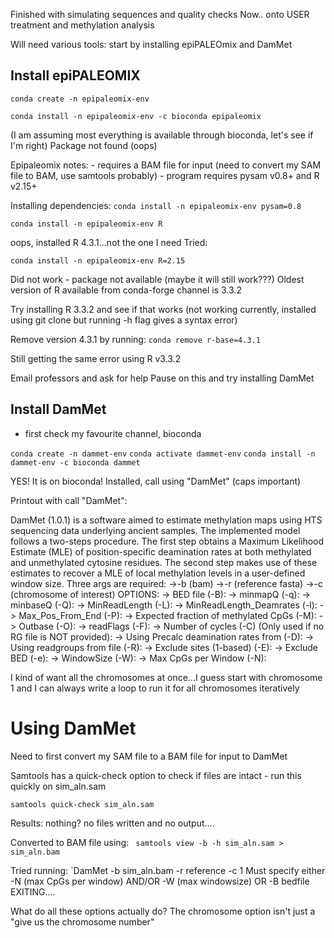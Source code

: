 Finished with simulating sequences and quality checks
Now.. onto USER treatment and methylation analysis

Will need various tools: start by installing epiPALEOmix and DamMet

## Install epiPALEOMIX

`conda create -n epipaleomix-env`

`conda install -n epipaleomix-env -c bioconda epipaleomix`

(I am assuming most everything is available through bioconda, let's see if I'm right)
Package not found (oops)

Epipaleomix notes: 
	- requires a BAM file for input (need to convert my SAM file to BAM, use samtools probably)
	- program requires pysam v0.8+ and R v2.15+

Installing dependencies: 
`conda install -n epipaleomix-env pysam=0.8`

`conda install -n epipaleomix-env R`

oops, installed R 4.3.1...not the one I need
Tried: 

`conda install -n epipaleomix-env R=2.15`

Did not work - package not available (maybe it will still work???)
Oldest version of R available from conda-forge channel is 3.3.2

Try installing R 3.3.2 and see if that works (not working currently, installed using git clone but running -h flag gives a syntax error)

Remove version 4.3.1 by running: 
`conda remove r-base=4.3.1`

Still getting the same error using R v3.3.2

Email professors and ask for help
Pause on this and try installing DamMet

## Install DamMet
- first check my favourite channel, bioconda

`conda create -n dammet-env`
`conda activate dammet-env`
`conda install -n dammet-env -c bioconda dammet`

YES! It is on bioconda!
Installed, call using "DamMet" (caps important)

Printout with call "DamMet":

DamMet (1.0.1) is a software aimed to estimate methylation maps using HTS sequencing data underlying ancient samples. The implemented model follows a two-steps procedure. The first step obtains a Maximum Likelihood Estimate (MLE) of position-specific deamination rates at both methylated and unmethylated cytosine residues. The second step makes use of these estimates to recover a MLE of local methylation levels in a user-defined window size.
Three args are required:
        ->-b (bam)
        ->-r (reference fasta)
        ->-c (chromosome of interest)
OPTIONS:
        -> BED file (-B):
        -> minmapQ (-q):
        -> minbaseQ (-Q):
        -> MinReadLength (-L):
        -> MinReadLength_Deamrates (-l):
        -> Max_Pos_From_End (-P):
        -> Expected fraction of methylated CpGs (-M):
        -> Outbase (-O):
        -> readFlags (-F):
        -> Number of cycles (-C) (Only used if no RG file is NOT provided):
        -> Using Precalc deamination rates from (-D):
        -> Using readgroups from file (-R):
        -> Exclude sites (1-based) (-E):
        -> Exclude BED (-e):
        -> WindowSize (-W):
        -> Max CpGs per Window (-N):

I kind of want all the chromosomes at once...I guess start with chromosome 1 and I can always write a loop to run it for all chromosomes iteratively

# Using DamMet

Need to first convert my SAM file to a BAM file for input to DamMet

Samtools has a  quick-check option to check if files are intact - run this quickly on sim_aln.sam

`samtools quick-check sim_aln.sam`

Results: nothing? no files written and no output....

Converted to BAM file using: 
` samtools view -b -h sim_aln.sam > sim_aln.bam`

Tried running:
`DamMet -b sim_aln.bam -r reference -c 1
Must specify either -N (max CpGs per window) AND/OR -W (max windowsize) OR -B bedfile
EXITING....

What do all these options actually do?
The chromosome option isn't just a "give us the chromosome number"

